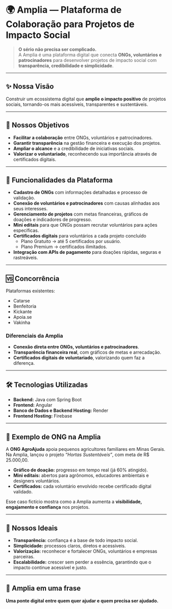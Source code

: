 # 🌍 Amplia — Plataforma de Colaboração para Projetos de Impacto Social  

> **O sério não precisa ser complicado.**  
A Amplia é uma plataforma digital que conecta **ONGs, voluntários e patrocinadores** para desenvolver projetos de impacto social com **transparência, credibilidade e simplicidade**.  

---

## ✨ Nossa Visão  
Construir um ecossistema digital que **amplie o impacto positivo** de projetos sociais, tornando-os mais acessíveis, transparentes e sustentáveis.  

---

## 🎯 Nossos Objetivos  
- **Facilitar a colaboração** entre ONGs, voluntários e patrocinadores.  
- **Garantir transparência** na gestão financeira e execução dos projetos.  
- **Ampliar o alcance** e a credibilidade de iniciativas sociais.  
- **Valorizar o voluntariado**, reconhecendo sua importância através de certificados digitais.  

---

## 🔑 Funcionalidades da Plataforma  
- **Cadastro de ONGs** com informações detalhadas e processo de validação.  
- **Conexão de voluntários e patrocinadores** com causas alinhadas aos seus interesses.  
- **Gerenciamento de projetos** com metas financeiras, gráficos de doações e indicadores de progresso.  
- **Mini editais** para que ONGs possam recrutar voluntários para ações específicas.  
- **Certificados digitais** para voluntários a cada projeto concluído  
  - Plano Gratuito → até 5 certificados por usuário.  
  - Plano Premium → certificados ilimitados.  
- **Integração com APIs de pagamento** para doações rápidas, seguras e rastreáveis.  


---

## 🆚 Concorrência  
Plataformas existentes:  
- Catarse  
- Benfeitoria  
- Kickante  
- Apoia.se  
- Vakinha  

### Diferenciais da Amplia  
- **Conexão direta entre ONGs, voluntários e patrocinadores**.  
- **Transparência financeira real**, com gráficos de metas e arrecadação.  
- **Certificados digitais de voluntariado**, valorizando quem faz a diferença.  

---

## 🛠️ Tecnologias Utilizadas  
- **Backend:** Java com Spring Boot  
- **Frontend:** Angular  
- **Banco de Dados e Backend Hosting:** Render  
- **Frontend Hosting:** Firebase  

---

## 🌟 Exemplo de ONG na Amplia  
A **ONG AgroAjuda** apoia pequenos agricultores familiares em Minas Gerais.  
Na Amplia, lançou o projeto *“Hortas Sustentáveis”*, com meta de R$ 25.000,00.  

- **Gráfico de doação:** progresso em tempo real (já 60% atingido).  
- **Mini editais:** abertos para agrônomos, educadores ambientais e designers voluntários.  
- **Certificados:** cada voluntário envolvido recebe certificado digital validado.  

Esse caso fictício mostra como a Amplia aumenta a **visibilidade, engajamento e confiança** nos projetos.  

---

## 💚 Nossos Ideais  
- **Transparência:** confiança é a base de todo impacto social.  
- **Simplicidade:** processos claros, diretos e acessíveis.  
- **Valorização:** reconhecer e fortalecer ONGs, voluntários e empresas parceiras.  
- **Escalabilidade:** crescer sem perder a essência, garantindo que o impacto continue acessível e justo.  

---

## 🚀 Amplia em uma frase  
**Uma ponte digital entre quem quer ajudar e quem precisa ser ajudado.**

